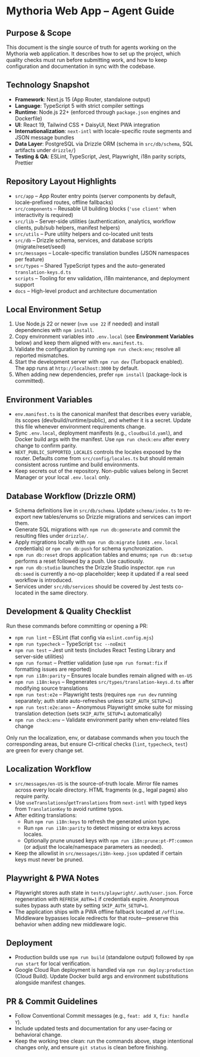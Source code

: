 # Mythoria Web App – Agent Guide

## Purpose & Scope

This document is the single source of truth for agents working on the Mythoria web application. It describes how to set up the project, which quality checks must run before submitting work, and how to keep configuration and documentation in sync with the codebase.

## Technology Snapshot

- **Framework**: Next.js 15 (App Router, standalone output)
- **Language**: TypeScript 5 with strict compiler settings
- **Runtime**: Node.js 22+ (enforced through `package.json` engines and Dockerfile)
- **UI**: React 19, Tailwind CSS + DaisyUI, Next PWA integration
- **Internationalization**: `next-intl` with locale-specific route segments and JSON message bundles
- **Data Layer**: PostgreSQL via Drizzle ORM (schema in `src/db/schema`, SQL artifacts under `drizzle/`)
- **Testing & QA**: ESLint, TypeScript, Jest, Playwright, i18n parity scripts, Prettier

## Repository Layout Highlights

- `src/app` – App Router entry points (server components by default, locale-prefixed routes, offline fallbacks)
- `src/components` – Reusable UI building blocks (`'use client'` when interactivity is required)
- `src/lib` – Server-side utilities (authentication, analytics, workflow clients, pub/sub helpers, manifest helpers)
- `src/utils` – Pure utility helpers and co-located unit tests
- `src/db` – Drizzle schema, services, and database scripts (migrate/reset/seed)
- `src/messages` – Locale-specific translation bundles (JSON namespaces per feature)
- `src/types` – Shared TypeScript types and the auto-generated `translation-keys.d.ts`
- `scripts` – Tooling for env validation, i18n maintenance, and deployment support
- `docs` – High-level product and architecture documentation

## Local Environment Setup

1. Use Node.js 22 or newer (`nvm use 22` if needed) and install dependencies with `npm install`.
2. Copy environment variables into `.env.local` (see **Environment Variables** below) and keep them aligned with `env.manifest.ts`.
3. Validate the configuration by running `npm run check:env`; resolve all reported mismatches.
4. Start the development server with `npm run dev` (Turbopack enabled). The app runs at `http://localhost:3000` by default.
5. When adding new dependencies, prefer `npm install` (package-lock is committed).

## Environment Variables

- `env.manifest.ts` is the canonical manifest that describes every variable, its scopes (dev/build/runtime/public), and whether it is a secret. Update this file whenever environment requirements change.
- Sync `.env.local`, deployment manifests (e.g., `cloudbuild.yaml`), and Docker build args with the manifest. Use `npm run check:env` after every change to confirm parity.
- `NEXT_PUBLIC_SUPPORTED_LOCALES` controls the locales exposed by the router. Defaults come from `src/config/locales.ts` but should remain consistent across runtime and build environments.
- Keep secrets out of the repository. Non-public values belong in Secret Manager or your local `.env.local` only.

## Database Workflow (Drizzle ORM)

- Schema definitions live in `src/db/schema`. Update `schema/index.ts` to re-export new tables/enums so Drizzle migrations and services can import them.
- Generate SQL migrations with `npm run db:generate` and commit the resulting files under `drizzle/`.
- Apply migrations locally with `npm run db:migrate` (uses `.env.local` credentials) or `npm run db:push` for schema synchronization.
- `npm run db:reset` drops application tables and enums; `npm run db:setup` performs a reset followed by a push. Use cautiously.
- `npm run db:studio` launches the Drizzle Studio inspector. `npm run db:seed` is currently a no-op placeholder; keep it updated if a real seed workflow is introduced.
- Services under `src/db/services` should be covered by Jest tests co-located in the same directory.

## Development & Quality Checklist

Run these commands before committing or opening a PR:

- `npm run lint` – ESLint (flat config via `eslint.config.mjs`)
- `npm run typecheck` – TypeScript `tsc --noEmit`
- `npm run test` – Jest unit tests (includes React Testing Library and server-side utilities)
- `npm run format` – Prettier validation (use `npm run format:fix` if formatting issues are reported)
- `npm run i18n:parity` – Ensures locale bundles remain aligned with `en-US`
- `npm run i18n:keys` – Regenerates `src/types/translation-keys.d.ts` after modifying source translations
- `npm run test:e2e` – Playwright tests (requires `npm run dev` running separately; auth state auto-refreshes unless `SKIP_AUTH_SETUP=1`)
- `npm run test:e2e:anon` – Anonymous Playwright smoke suite for missing translation detection (sets `SKIP_AUTH_SETUP=1` automatically)
- `npm run check:env` – Validate environment parity when env-related files change

Only run the localization, env, or database commands when you touch the corresponding areas, but ensure CI-critical checks (`lint`, `typecheck`, `test`) are green for every change set.

## Localization Workflow

- `src/messages/en-US` is the source-of-truth locale. Mirror file names across every locale directory. HTML fragments (e.g., legal pages) also require parity.
- Use `useTranslations`/`getTranslations` from `next-intl` with typed keys from `TranslationKey` to avoid runtime typos.
- After editing translations:
  - Run `npm run i18n:keys` to refresh the generated union type.
  - Run `npm run i18n:parity` to detect missing or extra keys across locales.
  - Optionally prune unused keys with `npm run i18n:prune:pt-PT:common` (or adjust the locale/namespace parameters as needed).
- Keep the allowlist in `src/messages/i18n-keep.json` updated if certain keys must never be pruned.

## Playwright & PWA Notes

- Playwright stores auth state in `tests/playwright/.auth/user.json`. Force regeneration with `REFRESH_AUTH=1` if credentials expire. Anonymous suites bypass auth state by setting `SKIP_AUTH_SETUP=1`.
- The application ships with a PWA offline fallback located at `/offline`. Middleware bypasses locale redirects for that route—preserve this behavior when adding new middleware logic.

## Deployment

- Production builds use `npm run build` (standalone output) followed by `npm run start` for local verification.
- Google Cloud Run deployment is handled via `npm run deploy:production` (Cloud Build). Update Docker build args and environment substitutions alongside manifest changes.

## PR & Commit Guidelines

- Follow Conventional Commit messages (e.g., `feat: add X`, `fix: handle Y`).
- Include updated tests and documentation for any user-facing or behavioral change.
- Keep the working tree clean: run the commands above, stage intentional changes only, and ensure `git status` is clean before finishing.
